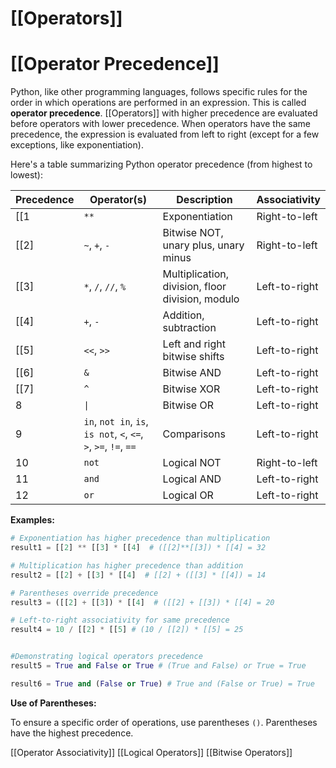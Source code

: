 # [[Operators]]
# [[Operator Precedence]] 
Python, like other programming languages, follows specific rules for the order in which operations are performed in an expression. This is called **operator precedence**.  [[Operators]] with higher precedence are evaluated before operators with lower precedence.  When operators have the same precedence, the expression is evaluated from left to right (except for a few exceptions, like exponentiation).


Here's a table summarizing Python operator precedence (from highest to lowest):

| Precedence | Operator(s)             | Description                               | Associativity |
|------------|--------------------------|-------------------------------------------|-----------------|
| [[1          | `**`                     | Exponentiation                             | Right-to-left   |
| [[2]          | `~`, `+`, `-`           | Bitwise NOT, unary plus, unary minus      | Right-to-left   |
| [[3]          | `*`, `/`, `//`, `%`      | Multiplication, division, floor division, modulo | Left-to-right  |
| [[4]          | `+`, `-`                 | Addition, subtraction                     | Left-to-right  |
| [[5]          | `<<`, `>>`               | Left and right bitwise shifts            | Left-to-right  |
| [[6]          | `&`                      | Bitwise AND                               | Left-to-right  |
| [[7]          | `^`                      | Bitwise XOR                               | Left-to-right  |
| 8          | `\|`                     | Bitwise OR                                | Left-to-right  |
| 9          | `in`, `not in`, `is`, `is not`, `<`, `<=`, `>`, `>=`, `!=`, `==` | Comparisons                               | Left-to-right  |
| 10         | `not`                    | Logical NOT                               | Right-to-left   |
| 11         | `and`                    | Logical AND                               | Left-to-right  |
| 12         | `or`                     | Logical OR                                | Left-to-right  |


**Examples:**

```python
# Exponentiation has higher precedence than multiplication
result1 = [[2] ** [[3] * [[4]  # ([[2]**[[3]) * [[4] = 32

# Multiplication has higher precedence than addition
result2 = [[2] + [[3] * [[4]  # [[2] + ([[3] * [[4]) = 14

# Parentheses override precedence
result3 = ([[2] + [[3]) * [[4]  # ([[2] + [[3]) * [[4] = 20

# Left-to-right associativity for same precedence
result4 = 10 / [[2] * [[5] # (10 / [[2]) * [[5] = 25


#Demonstrating logical operators precedence
result5 = True and False or True # (True and False) or True = True

result6 = True and (False or True) # True and (False or True) = True
```

**Use of Parentheses:**

To ensure a specific order of operations, use parentheses `()`. Parentheses have the highest precedence.

[[Operator Associativity]]
[[Logical Operators]]
[[Bitwise Operators]]

